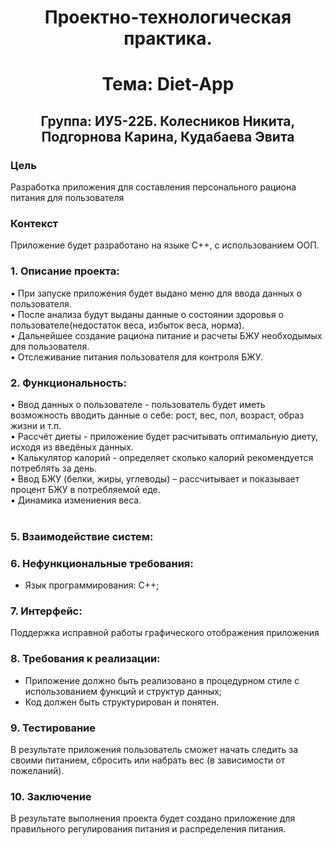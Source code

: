 <h1 align="center"> Проектно-технологическая практика.</h1>
<h1 align="center"> Тема: Diet-App </h1>
<h2 align="center">Группа: ИУ5-22Б. Колесников Никита, Подгорнова Карина, Кудабаева Эвита</h2>

### Цель

Разработка приложения для составления персонального рациона питания для пользователя

### Контекст

Приложение будет разработано на языке C++, c использованием ООП.

<h3>1.	Описание проекта:</h3>
•	При запуске приложения будет выдано меню для ввода данных о пользователя.</br>
• После анализа будут выданы данные о состоянии здоровья о пользователе(недостаток веса, избыток веса, норма).</br>
• Дальнейшее создание рациона питание и расчеты БЖУ необходымых для пользователя.</br>
• Отслеживание питания пользователя для контроля БЖУ.</br>
  
<h3>2.	Функциональность:</h3>
•	Ввод данных о пользователе - пользователь будет иметь возможность вводить данные о себе: рост, вес, пол, возраст, образ жизни и т.п.</br>
• Рассчёт диеты </b> - приложение будет расчитывать оптимальную диету, исходя из введёных данных.</br>
•	Калькулятор калорий </b> - определяет сколько калорий рекомендуется потреблять за день.</br>
•	Ввод БЖУ (белки, жиры, углеводы)</b> – рассчитывает и показывает процент БЖУ в потребляемой еде.</br>
•	Динамика измениения веса.</br></br>


<h3>5. Взаимодействие систем:</h3>

   
<h3>6. Нефункциональные требования:</h3>

- Язык программирования: C++;

<h3>7. Интерфейс:</h3>

Поддержка исправной работы графического отображения приложения

<h3>8. Требования к реализации:</h3>

- Приложение должно быть реализовано в процедурном стиле с использованием функций и структур данных;
- Код должен быть структурирован и понятен.

<h3>9. Тестирование</h3>

В результате приложения пользователь сможет начать следить за своими питанием, сбросить или набрать вес (в зависимости от пожеланий).
<h3>10. Заключение</h3>

В результате выполнения проекта будет создано приложение для правильного регулирования питания и распределения питания.
